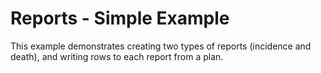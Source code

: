 # Reports - Simple Example

This example demonstrates creating two types of reports (incidence and death),
and writing rows to each report from a plan.
